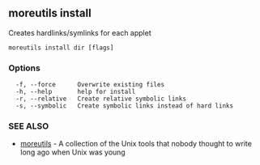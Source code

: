 ## moreutils install

Creates hardlinks/symlinks for each applet

```
moreutils install dir [flags]
```

### Options

```
  -f, --force      Overwrite existing files
  -h, --help       help for install
  -r, --relative   Create relative symbolic links
  -s, --symbolic   Create symbolic links instead of hard links
```

### SEE ALSO

* [moreutils](moreutils.md)	 - A collection of the Unix tools that nobody thought to write long ago when Unix was young

